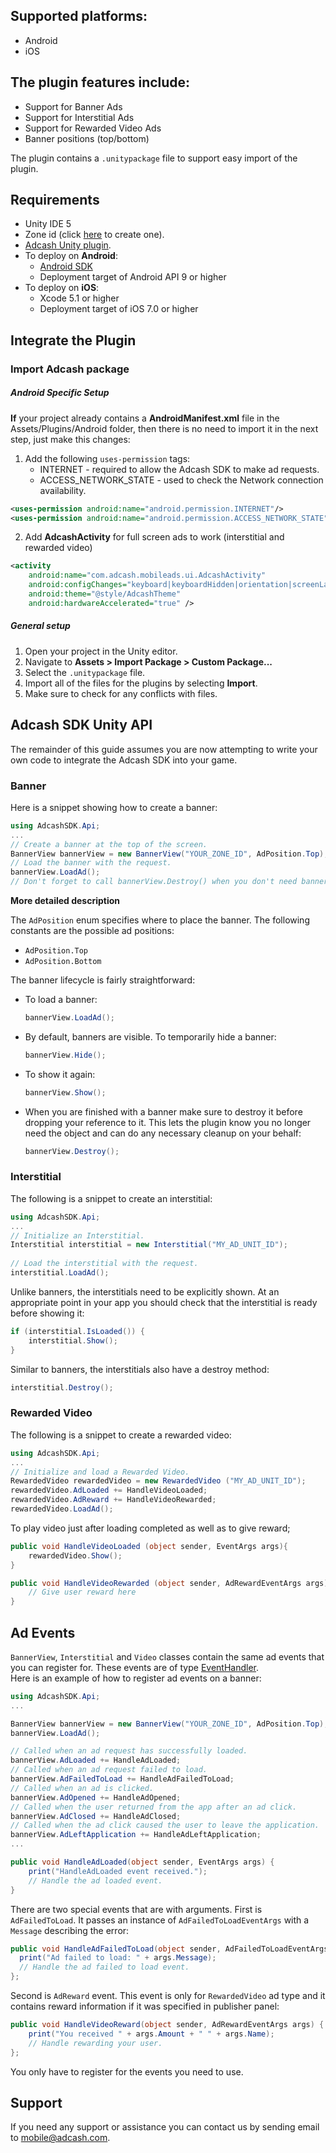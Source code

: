 ﻿## Supported platforms:

* Android
* iOS

## The plugin features include:

* Support for Banner Ads
* Support for Interstitial Ads
* Support for Rewarded Video Ads
* Banner positions (top/bottom)

The plugin contains a `.unitypackage` file to support easy import of the plugin.

## Requirements

* Unity IDE 5
* Zone id (click [here](https://www.adcash.com/console/scripts.php) to create one).
* [Adcash Unity plugin](https://github.com/adcash/adcash-unity-sdk/raw/master/AdcashSDK.unitypackage).  
* To deploy on **Android**:    
    * [Android SDK](https://developer.android.com/sdk/index.html#Other)
    * Deployment target of Android API 9 or higher
* To deploy on **iOS**:
    * Xcode 5.1 or higher
    * Deployment target of iOS 7.0 or higher

## Integrate the Plugin

### Import Adcash package

##### Android Specific Setup
<b>If</b> your project already contains a <b>AndroidManifest.xml</b> file in the Assets/Plugins/Android folder, then there is no need to import it in the next step, just make this changes:
1. Add the following `uses-permission` tags: 
    * INTERNET - required to allow the Adcash SDK to make ad requests.
    * ACCESS_NETWORK_STATE - used to check the Network connection availability.  
```xml  
<uses-permission android:name="android.permission.INTERNET"/>
<uses-permission android:name="android.permission.ACCESS_NETWORK_STATE"/>
```

2. Add <b>AdcashActivity</b> for full screen ads to work (interstitial and rewarded video)  
```xml
<activity
    android:name="com.adcash.mobileads.ui.AdcashActivity"  
    android:configChanges="keyboard|keyboardHidden|orientation|screenLayout|uiMode|screenSize|smallestScreenSize" 
    android:theme="@style/AdcashTheme"
    android:hardwareAccelerated="true" /> 
```

##### General setup

1. Open your project in the Unity editor.
2. Navigate to <b>Assets > Import Package > Custom Package...</b>
3. Select the `.unitypackage` file.
4. Import all of the files for the plugins by selecting <b>Import</b>. 
5. Make sure to check for any conflicts with files.

## Adcash SDK Unity API
The remainder of this guide assumes you are now attempting to write your own code to integrate the Adcash SDK into your game.


### Banner
Here is a snippet showing how to create a banner:

```csharp
using AdcashSDK.Api;
...
// Create a banner at the top of the screen.
BannerView bannerView = new BannerView("YOUR_ZONE_ID", AdPosition.Top);
// Load the banner with the request.
bannerView.LoadAd();
// Don't forget to call bannerView.Destroy() when you don't need bannerView any more.
```

**More detailed description**

The `AdPosition` enum specifies where to place the banner. The following constants are the possible ad positions:

* `AdPosition.Top`
* `AdPosition.Bottom`

The banner lifecycle is fairly straightforward:

* To load a banner:

	```csharp
	bannerView.LoadAd();
	```

* By default, banners are visible. To temporarily hide a banner:

    ```csharp
    bannerView.Hide();
    ```

* To show it again:

    ```csharp
    bannerView.Show();
    ```

* When you are finished with a banner make sure to destroy it before dropping your reference to it. This lets the plugin know you no longer need the object and can do any necessary cleanup on your behalf:

    ```csharp
    bannerView.Destroy();
    ```

### Interstitial
The following is a snippet to create an interstitial:

```csharp
using AdcashSDK.Api;
...
// Initialize an Interstitial.
Interstitial interstitial = new Interstitial("MY_AD_UNIT_ID"); 
   
// Load the interstitial with the request.
interstitial.LoadAd();
```

Unlike banners, the interstitials need to be explicitly shown. At an appropriate point in your app you should check that the interstitial is ready before showing it:

```csharp
if (interstitial.IsLoaded()) {
    interstitial.Show();
}
```

Similar to banners, the interstitials also have a destroy method:

```csharp
interstitial.Destroy();
```

### Rewarded Video

The following is a snippet to create a rewarded video:

```csharp
using AdcashSDK.Api;
...
// Initialize and load a Rewarded Video.
RewardedVideo rewardedVideo = new RewardedVideo ("MY_AD_UNIT_ID"); 
rewardedVideo.AdLoaded += HandleVideoLoaded;
rewardedVideo.AdReward += HandleVideoRewarded;
rewardedVideo.LoadAd();
```

To play video just after loading completed as well as to give reward;

```csharp
public void HandleVideoLoaded (object sender, EventArgs args){
    rewardedVideo.Show();
}

public void HandleVideoRewarded (object sender, AdRewardEventArgs args){
    // Give user reward here
}
```

## Ad Events
`BannerView`, `Interstitial` and `Video` classes contain the same ad events that you can register for. These events are of type [EventHandler](http://msdn.microsoft.com/en-us/library/db0etb8x%28v=vs.110%29.aspx).   
Here is an example of how to register ad events on a banner:

```csharp
using AdcashSDK.Api;
...

BannerView bannerView = new BannerView("YOUR_ZONE_ID", AdPosition.Top);
bannerView.LoadAd();

// Called when an ad request has successfully loaded.
bannerView.AdLoaded += HandleAdLoaded;
// Called when an ad request failed to load.
bannerView.AdFailedToLoad += HandleAdFailedToLoad;
// Called when an ad is clicked.
bannerView.AdOpened += HandleAdOpened;
// Called when the user returned from the app after an ad click.
bannerView.AdClosed += HandleAdClosed;
// Called when the ad click caused the user to leave the application.
bannerView.AdLeftApplication += HandleAdLeftApplication;
...

public void HandleAdLoaded(object sender, EventArgs args) {
    print("HandleAdLoaded event received.");
    // Handle the ad loaded event.
}
```

There are two special events that are with arguments.
First is `AdFailedToLoad`. It passes an instance of `AdFailedToLoadEventArgs` with a `Message` describing the error:
```csharp
public void HandleAdFailedToLoad(object sender, AdFailedToLoadEventArgs args) {
  print("Ad failed to load: " + args.Message);
  // Handle the ad failed to load event.
};
```

Second is `AdReward` event. This event is only for `RewardedVideo` ad type and it contains reward information if it was specified in publisher panel:
```csharp
public void HandleVideoReward(object sender, AdRewardEventArgs args) {
    print("You received " + args.Amount + " " + args.Name);
    // Handle rewarding your user.
};
```

You only have to register for the events you need to use.

## Support
If you need any support or assistance you can contact us by sending email to <mobile@adcash.com>.